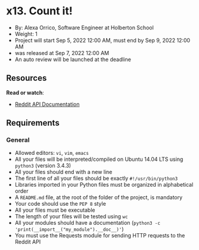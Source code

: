 # x13. Count it!

-   By:  Alexa Orrico, Software Engineer at Holberton School
-   Weight:  1
-   Project will start  Sep 5, 2022 12:00 AM, must end by  Sep 9, 2022 12:00 AM
-   was  released at  Sep 7, 2022 12:00 AM
-   An auto review will be launched at the deadline

## Resources

**Read or watch**:

-   [Reddit API Documentation](https://intranet.hbtn.io/rltoken/PV_GanilbTliu3BSqFKPKA "Reddit API Documentation")

## Requirements

### General

-   Allowed editors:  `vi`,  `vim`,  `emacs`
-   All your files will be interpreted/compiled on Ubuntu 14.04 LTS using  `python3`  (version 3.4.3)
-   All your files should end with a new line
-   The first line of all your files should be exactly  `#!/usr/bin/python3`
-   Libraries imported in your Python files must be organized in alphabetical order
-   A  `README.md`  file, at the root of the folder of the project, is mandatory
-   Your code should use the  `PEP 8`  style
-   All your files must be executable
-   The length of your files will be tested using  `wc`
-   All your modules should have a documentation (`python3 -c 'print(__import__("my_module").__doc__)'`)
-   You must use the Requests module for sending HTTP requests to the Reddit API
